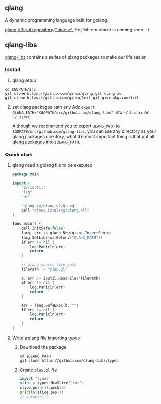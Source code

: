 ## qlang 

A dynamic programming language built for golang.

[qlang official repository(Chinese)](https://github.com/qiniu/qlang), English document is coming soon -:)


## qlang-libs

[qlang-libs](https://github.com/qlang-libs) contains a series of qlang packages to make our life easier.

### Install
1. qlang setup
```shell
cd $GOPATH/src
git clone https://github.com/qiniu/qlang.git qlang.io
git clone https://github.com/qiniu/text.git qiniupkg.com/text
```

2. set qlang packages path env
	Add `export QLANG_PATH="$GOPATH/src/github.com/qlang-libs"` into `~/.bashrc` or `~/.zshrc`

	Although we recommend you to export `QLANG_PATH` to `$GOPATH/src/github.com/qlang-libs`, you can use any directory as your qlang packages directory, what the most important thing is that put all qlang packages into `$QLANG_PATH`.

### Quick start
1. qlang need a golang file to be executed

	```go
	package main

	import (
		"io/ioutil"
		"log"
		"os"

		"qlang.io/qlang.v2/qlang"
		qall "qlang.io/qlang/qlang.all"
	)

	func main() {
		qall.InitSafe(false)
		lang, err := qlang.New(qlang.InsertSemis)
		lang.SetLibs(os.Getenv("QLANG_PATH"))
		if err != nil {
			log.Panicln(err)
			return
		}

		// qlang source file path
		filePath := "play.ql"

		b, err := ioutil.ReadFile(*filePath)
		if err != nil {
			log.Panicln(err)
			return
		}

		err = lang.SafeExec(b, "")
		if err != nil {
			log.Panicln(err)
			return
		}
	}
	```

2. Write a qlang file importing [types](https://github.com/qlang-libs/types)

	1. Download the package

		```shell
		cd $QLANG_PATH
		git clone https://github.com/qlang-libs/types
		```

	2. Create `play.ql` file

		```go
		import "types"
		slice = types.NewSlice("int")	
		slice.push(1).push(2)
		println(slice.pop()) 
		// Outputs: 2
		```




